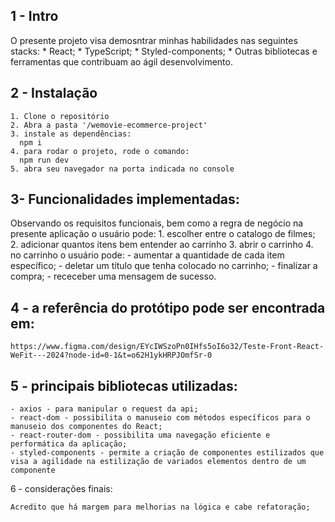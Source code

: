 ## 1 - Intro
  O presente projeto visa demosntrar minhas habilidades nas seguintes stacks:
    * React;
    * TypeScript;
    * Styled-components;
    * Outras bibliotecas e ferramentas que contribuam ao ágil desenvolvimento.

## 2 - Instalação

    1. Clone o repositório
    2. Abra a pasta '/wemovie-ecommerce-project'
    3. instale as dependências: 
      npm i
    4. para rodar o projeto, rode o comando:
      npm run dev
    5. abra seu navegador na porta indicada no console

## 3- Funcionalidades implementadas:
  Observando os requisitos funcionais, bem como a regra de negócio na presente aplicação o usuário pode:
     1. escolher entre o catalogo de filmes;
     2. adicionar quantos itens bem entender ao carrinho
     3. abrir o carrinho
     4. no carrinho o usuário pode:
      - aumentar a quantidade de cada item específico;
      - deletar um título que tenha colocado no carrinho;
      - finalizar a compra;
      - receceber uma mensagem de sucesso.

## 4 - a referência do protótipo pode ser encontrada em:
`https://www.figma.com/design/EYcIWSzoPn0IHfs5oI6o32/Teste-Front-React-WeFit---2024?node-id=0-1&t=o62H1ykHRPJOmfSr-0`

## 5 - principais bibliotecas utilizadas:
    - axios - para manipular o request da api;
    - react-dom - possibilita o manuseio com métodos específicos para o manuseio dos componentes do React;
    - react-router-dom - possibilita uma navegação eficiente e performática da aplicação;
    - styled-components - permite a criação de componentes estilizados que visa a agilidade na estilização de variados elementos dentro de um componente

6 - considerações finais:
    
    Acredito que há margem para melhorias na lógica e cabe refatoração;

